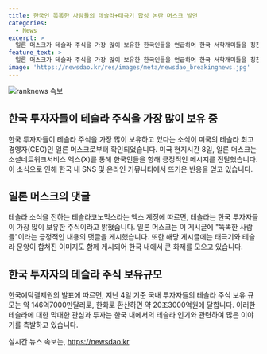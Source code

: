 ```yaml
---
title: 한국인 똑똑한 사람들의 테슬라+태극기 합성 논란 머스크 발언
categories:
  - News
excerpt: >
  일론 머스크가 테슬라 주식을 가장 많이 보유한 한국인들을 언급하며 한국 서학개미들을 칭찬했다. 그의 반응은 소셜네트워크서비스(SNS) 엑스(X)에서 이루어졌고, 한국인들의 테슬라 주식 보유액은 약 20조3000억원에 이른다. 또한, 해당 댓글에는 태극기와 테슬라 로고가 합성된 이미지도 함께 공유되었다. 이 소식은 뜨거운 화제를 모으고 있다.
feature_text: >
  일론 머스크가 테슬라 주식을 가장 많이 보유한 한국인들을 언급하며 한국 서학개미들을 칭찬했다. 그의 반응은 소셜네트워크서비스(SNS) 엑스(X)에서 이루어졌고, 한국인들의 테슬라 주식 보유액은 약 20조3000억원에 이른다. 또한, 해당 댓글에는 태극기와 테슬라 로고가 합성된 이미지도 함께 공유되었다. 이 소식은 뜨거운 화제를 모으고 있다.
image: 'https://newsdao.kr/res/images/meta/newsdao_breakingnews.jpg'
---
```


<p><img src="https://newsdao.kr/res/images/meta/newsdao_breakingnews.jpg" alt="ranknews 속보" /></p>

<h2 data-ke-size="size26">한국 투자자들이 테슬라 주식을 가장 많이 보유 중</h2>

<p data-ke-size="size16">한국 투자자들이 테슬라 주식을 가장 많이 보유하고 있다는 소식이 미국의 테슬라 최고경영자(CEO)인 일론 머스크로부터 확인되었습니다. 미국 현지시간 8일, 일론 머스크는 소셜네트워크서비스 엑스(X)를 통해 한국인들을 향해 긍정적인 메시지를 전달했습니다. 이 소식으로 인해 한국 내 SNS 및 온라인 커뮤니티에서 뜨거운 반응을 얻고 있습니다.</p>

<h2 data-ke-size="size26">일론 머스크의 댓글</h2>

<p data-ke-size="size16">테슬라 소식을 전하는 테슬라코노믹스라는 엑스 계정에 따르면, 테슬라는 한국 투자자들이 가장 많이 보유한 주식이라고 밝혔습니다. 일론 머스크는 이 게시글에 "똑똑한 사람들"이라는 긍정적인 내용의 댓글을 게시했습니다. 또한 해당 게시글에는 태극기와 테슬라 문양이 합쳐진 이미지도 함께 게시되어 한국 내에서 큰 화제를 모으고 있습니다.</p>

<h2 data-ke-size="size26">한국 투자자의 테슬라 주식 보유규모</h2>

<p data-ke-size="size16">한국예탁결제원의 발표에 따르면, 지난 4일 기준 국내 투자자들의 테슬라 주식 보유 규모는 약 146억7000만달러로, 한화로 환산하면 약 20조3000억원에 달합니다. 이러한 테슬라에 대한 막대한 관심과 투자는 한국 내에서의 테슬라 인기와 관련하여 많은 이야기를 촉발하고 있습니다.</p>
실시간 뉴스 속보는, <a href="https://newsdao.kr" rel="dofollow">https://newsdao.kr</a>



